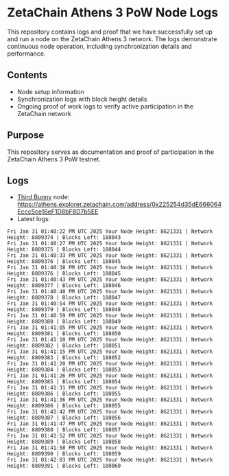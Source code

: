 # ZetaChain Athens 3 PoW Node Logs
This repository contains logs and proof that we have successfully set up and run a node on the ZetaChain Athens 3 network. The logs demonstrate continuous node operation, including synchronization details and performance.

## Contents
- Node setup information
- Synchronization logs with block height details
- Ongoing proof of work logs to verify active participation in the ZetaChain network

## Purpose
This repository serves as documentation and proof of participation in the ZetaChain Athens 3 PoW testnet.

## Logs

- [Third Bunny](https://thirdbunny.xyz/) node: https://athens.explorer.zetachain.com/address/0x225254d35dE666064Eccc5ce16eF1D8bF8D7b5EE
- Latest logs:
```
Fri Jan 31 01:40:22 PM UTC 2025 Your Node Height: 8621331 | Network Height: 8809374 | Blocks Left: 188043
Fri Jan 31 01:40:27 PM UTC 2025 Your Node Height: 8621331 | Network Height: 8809375 | Blocks Left: 188044
Fri Jan 31 01:40:33 PM UTC 2025 Your Node Height: 8621331 | Network Height: 8809376 | Blocks Left: 188045
Fri Jan 31 01:40:38 PM UTC 2025 Your Node Height: 8621331 | Network Height: 8809376 | Blocks Left: 188045
Fri Jan 31 01:40:43 PM UTC 2025 Your Node Height: 8621331 | Network Height: 8809377 | Blocks Left: 188046
Fri Jan 31 01:40:48 PM UTC 2025 Your Node Height: 8621331 | Network Height: 8809378 | Blocks Left: 188047
Fri Jan 31 01:40:54 PM UTC 2025 Your Node Height: 8621331 | Network Height: 8809379 | Blocks Left: 188048
Fri Jan 31 01:40:59 PM UTC 2025 Your Node Height: 8621331 | Network Height: 8809380 | Blocks Left: 188049
Fri Jan 31 01:41:05 PM UTC 2025 Your Node Height: 8621331 | Network Height: 8809381 | Blocks Left: 188050
Fri Jan 31 01:41:10 PM UTC 2025 Your Node Height: 8621331 | Network Height: 8809382 | Blocks Left: 188051
Fri Jan 31 01:41:15 PM UTC 2025 Your Node Height: 8621331 | Network Height: 8809383 | Blocks Left: 188052
Fri Jan 31 01:41:20 PM UTC 2025 Your Node Height: 8621331 | Network Height: 8809384 | Blocks Left: 188053
Fri Jan 31 01:41:26 PM UTC 2025 Your Node Height: 8621331 | Network Height: 8809385 | Blocks Left: 188054
Fri Jan 31 01:41:31 PM UTC 2025 Your Node Height: 8621331 | Network Height: 8809386 | Blocks Left: 188055
Fri Jan 31 01:41:36 PM UTC 2025 Your Node Height: 8621331 | Network Height: 8809386 | Blocks Left: 188055
Fri Jan 31 01:41:42 PM UTC 2025 Your Node Height: 8621331 | Network Height: 8809387 | Blocks Left: 188056
Fri Jan 31 01:41:47 PM UTC 2025 Your Node Height: 8621331 | Network Height: 8809388 | Blocks Left: 188057
Fri Jan 31 01:41:52 PM UTC 2025 Your Node Height: 8621331 | Network Height: 8809389 | Blocks Left: 188058
Fri Jan 31 01:41:58 PM UTC 2025 Your Node Height: 8621331 | Network Height: 8809390 | Blocks Left: 188059
Fri Jan 31 01:42:03 PM UTC 2025 Your Node Height: 8621331 | Network Height: 8809391 | Blocks Left: 188060
```
